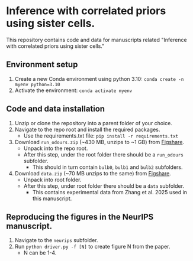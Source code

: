 # Inference with correlated priors using sister cells.
This repository contains code and data for manuscripts related "Inference with correlated priors using sister cells."
## Environment setup
1. Create a new Conda environment using python 3.10: `conda create -n myenv python=3.10`
2. Activate the environment: `conda activate myenv`
## Code and data installation
1. Unzip or clone the repository into a parent folder of your choice.
3. Navigate to the repo root and install the required packages.
   - Use the requirements.txt file: `pip install -r requirements.txt`
3. Download `run_odours.zip` (~430 MB, unzips to ~1 GB) from [Figshare](https://figshare.com/s/f7b53f9bf48c01006571).
   - Unpack into the repo root.
   - After this step, under the root folder there should be a `run_odours` subfolder.
     - This should in turn contain `bulb0`, `bulb1` and `bulb2` subfolders.
4. Download `data.zip` (~70 MB unzips to the same) from [Figshare](https://figshare.com/s/f7b53f9bf48c01006571).
   - Unpack into root folder.
   - After this step, under root folder there should be a `data` subfolder.
     - This contains experimental data from Zhang et al. 2025 used in this manuscript.
## Reproducing the figures in the NeurIPS manuscript.
1. Navigate to the `neurips` subfolder.
2. Run `python driver.py -f [N]` to create figure N from the paper.
   - N can be 1-4.
